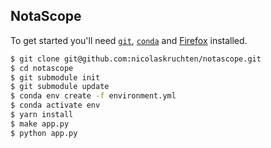 ## NotaScope

To get started you'll need [`git`](https://git-scm.com/), [`conda`](https://docs.conda.io/) and [Firefox](https://firefox.com/) installed.

```bash
$ git clone git@github.com:nicolaskruchten/notascope.git
$ cd notascope
$ git submodule init
$ git submodule update
$ conda env create -f environment.yml
$ conda activate env
$ yarn install
$ make app.py
$ python app.py
```
